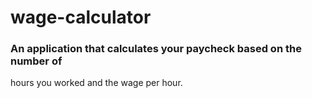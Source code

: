 # wage-calculator
### An application that calculates your paycheck based on the number of 
hours you worked and the wage per hour.
